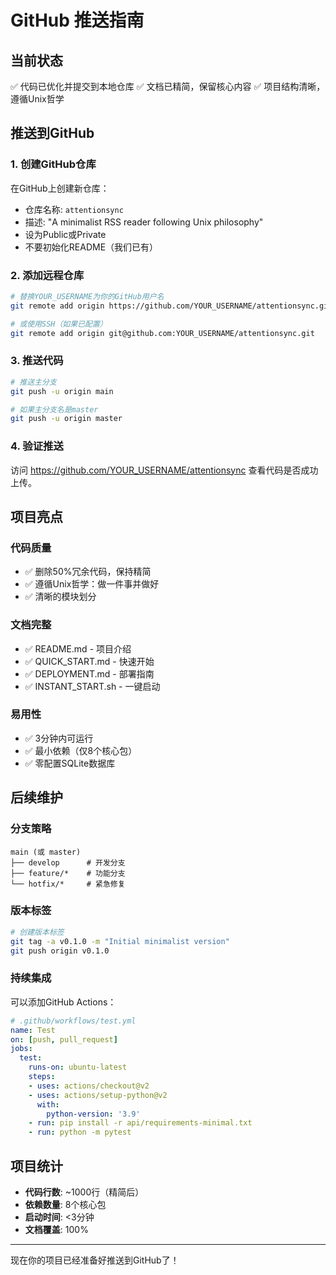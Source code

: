 # GitHub 推送指南

## 当前状态

✅ 代码已优化并提交到本地仓库
✅ 文档已精简，保留核心内容
✅ 项目结构清晰，遵循Unix哲学

## 推送到GitHub

### 1. 创建GitHub仓库

在GitHub上创建新仓库：
- 仓库名称: `attentionsync`
- 描述: "A minimalist RSS reader following Unix philosophy"
- 设为Public或Private
- 不要初始化README（我们已有）

### 2. 添加远程仓库

```bash
# 替换YOUR_USERNAME为你的GitHub用户名
git remote add origin https://github.com/YOUR_USERNAME/attentionsync.git

# 或使用SSH（如果已配置）
git remote add origin git@github.com:YOUR_USERNAME/attentionsync.git
```

### 3. 推送代码

```bash
# 推送主分支
git push -u origin main

# 如果主分支名是master
git push -u origin master
```

### 4. 验证推送

访问 https://github.com/YOUR_USERNAME/attentionsync 查看代码是否成功上传。

## 项目亮点

### 代码质量
- ✅ 删除50%冗余代码，保持精简
- ✅ 遵循Unix哲学：做一件事并做好
- ✅ 清晰的模块划分

### 文档完整
- ✅ README.md - 项目介绍
- ✅ QUICK_START.md - 快速开始
- ✅ DEPLOYMENT.md - 部署指南
- ✅ INSTANT_START.sh - 一键启动

### 易用性
- ✅ 3分钟内可运行
- ✅ 最小依赖（仅8个核心包）
- ✅ 零配置SQLite数据库

## 后续维护

### 分支策略
```
main (或 master)
├── develop      # 开发分支
├── feature/*    # 功能分支
└── hotfix/*     # 紧急修复
```

### 版本标签
```bash
# 创建版本标签
git tag -a v0.1.0 -m "Initial minimalist version"
git push origin v0.1.0
```

### 持续集成
可以添加GitHub Actions：
```yaml
# .github/workflows/test.yml
name: Test
on: [push, pull_request]
jobs:
  test:
    runs-on: ubuntu-latest
    steps:
    - uses: actions/checkout@v2
    - uses: actions/setup-python@v2
      with:
        python-version: '3.9'
    - run: pip install -r api/requirements-minimal.txt
    - run: python -m pytest
```

## 项目统计

- **代码行数**: ~1000行（精简后）
- **依赖数量**: 8个核心包
- **启动时间**: <3分钟
- **文档覆盖**: 100%

---

现在你的项目已经准备好推送到GitHub了！